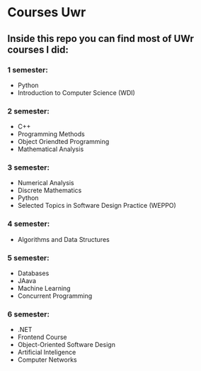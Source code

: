# Courses Uwr

## Inside this repo you can find most of UWr courses I did:

### 1 semester:
- Python
- Introduction to Computer Science (WDI)

### 2 semester:
- C++
- Programming Methods
- Object Oriendted Programming
- Mathematical Analysis

### 3 semester:
- Numerical Analysis
- Discrete Mathematics
- Python
- Selected Topics in Software Design Practice (WEPPO)

### 4 semester:
- Algorithms and Data Structures

### 5 semester:
- Databases
- JAava
- Machine Learning
- Concurrent Programming

### 6 semester:
- .NET
- Frontend Course
- Object-Oriented Software Design
- Artificial Inteligence
- Computer Networks







